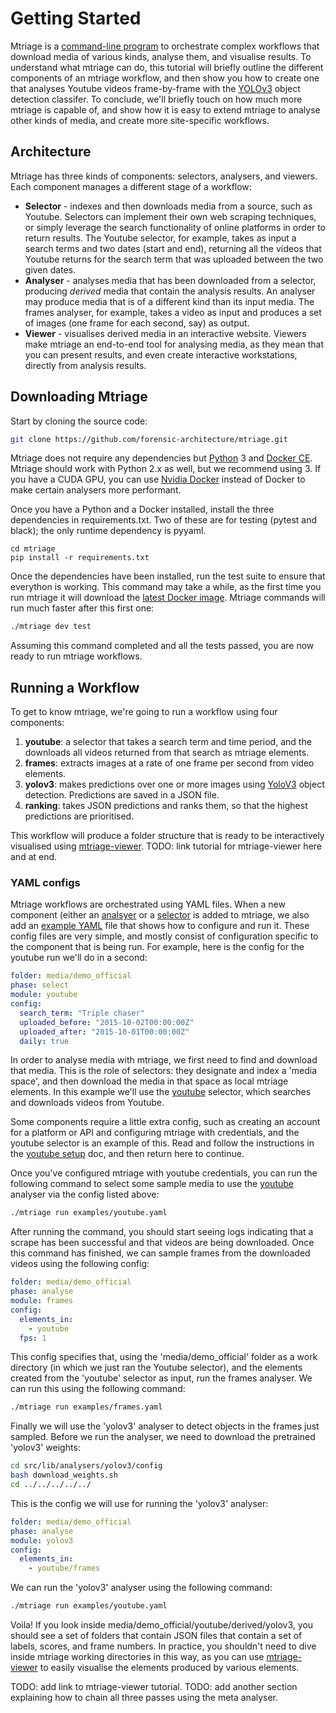 # Getting Started

Mtriage is a [command-line program](https://en.wikipedia.org/wiki/Command-line_interface) to orchestrate complex workflows that download media of various kinds, analyse them, and visualise results. To understand what mtriage can do, this tutorial will briefly outline the different components of an mtriage workflow, and then show you how to create one that analyses Youtube videos frame-by-frame with the [YOLOv3](https://towardsdatascience.com/review-yolov3-you-only-look-once-object-detection-eab75d7a1ba6) object detection classifer. To conclude, we'll briefly touch on how much more mtriage is capable of, and show how it is easy to extend mtriage to analyse other kinds of media, and create more site-specific workflows.

## Architecture
Mtriage has three kinds of components: selectors, analysers, and viewers. Each component manages a different stage of a workflow:
* **Selector** - indexes and then downloads media from a source, such as Youtube. Selectors can implement their own web scraping techniques, or simply leverage the search functionality of online platforms in order to return results. The Youtube selector, for example, takes as input a search terms and two dates (start and end), returning all the videos that Youtube returns for the search term that was uploaded between the two given dates.
* **Analyser** - analyses media that has been downloaded from a selector, producing *derived* media that contain the analysis results. An analyser may produce media that is of a different kind than its input media. The frames analyser, for example, takes a video as input and produces a set of images (one frame for each second, say) as output.
* **Viewer** - visualises derived media in an interactive website. Viewers make mtriage an end-to-end tool for analysing media, as they mean that you can present results, and even create interactive workstations, directly from analysis results.

## Downloading Mtriage
Start by cloning the source code:

```bash
git clone https://github.com/forensic-architecture/mtriage.git
```

Mtriage does not require any dependencies but [Python](https://www.python.org/) 3 and [Docker CE](https://docs.docker.com/install/). Mtriage should work with Python 2.x as well, but we recommend using 3. If you have a CUDA GPU, you can use [Nvidia Docker](https://github.com/NVIDIA/nvidia-docker) instead of Docker to make certain analysers more performant.

Once you have a Python and a Docker installed, install the three dependencies in requirements.txt. Two of these are for testing (pytest and black); the only runtime dependency is pyyaml. 
```
cd mtriage
pip install -r requirements.txt
```

Once the dependencies have been installed, run the test suite to ensure that everython is working. This command may take a while, as the first time you run mtriage it will download the [latest Docker image](https://cloud.docker.com/u/forensicarchitecture/repository/docker/forensicarchitecture/mtriage). Mtriage commands will run much faster after this first one:

```bash
./mtriage dev test
```

Assuming this command completed and all the tests passed, you are now ready to run mtriage workflows. 

## Running a Workflow
To get to know mtriage, we're going to run a workflow using four components:

1. **youtube**: a selector that takes a search term and time period, and the downloads all videos returned from that search as mtriage elements.
2. **frames**: extracts images at a rate of one frame per second from video elements. 
3. **yolov3**: makes predictions over one or more images using [YoloV3](https://pjreddie.com/darknet/yolo/) object detection. Predictions are saved in a JSON file.
4. **ranking**: takes JSON predictions and ranks them, so that the highest predictions are prioritised.

This workflow will produce a folder structure that is ready to be interactively visualised using [mtriage-viewer](https://github.com/forensic-architecture/mtriage-viewer/). TODO: link tutorial for mtriage-viewer here and at end.

### YAML configs 

Mtriage workflows are orchestrated using YAML files. When a new component (either an [analsyer](src/lib/analysers) or a [selector](src/lib/selectors) is added to mtriage, we also add an [example YAML](examples) file that shows how to configure and run it. These config files are very simple, and mostly consist of configuration specific to the component that is being run. For example, here is the config for the youtube run we'll do in a second:

```yaml
folder: media/demo_official
phase: select
module: youtube
config:
  search_term: "Triple chaser"
  uploaded_before: "2015-10-02T00:00:00Z"
  uploaded_after: "2015-10-01T00:00:00Z"
  daily: true
```


In order to analyse media with mtriage, we first need to find and download that media. This is the role of selectors: they designate and index a 'media space', and then download the media in that space as local mtriage elements. In this example we'll use the [youtube](src/lib/selectors/youtube) selector, which searches and downloads videos from Youtube.

Some components require a little extra config, such as creating an account for a platform or API and configuring mtriage with credentials, and the youtube selector is an example of this. Read and follow the instructions in the [youtube setup](docs/components/youtube.md) doc, and then return here to continue.

Once you've configured mtriage with youtube credentials, you can run the following command to select some sample media to use the [youtube](src/lib/selectors/youtube) analyser via the config listed above:

```bash
./mtriage run examples/youtube.yaml
```

After running the command, you should start seeing logs indicating that a scrape has been successful and that videos are being downloaded. Once this command has finished, we can sample frames from the downloaded videos using the following config:

```yaml
folder: media/demo_official
phase: analyse
module: frames
config:
  elements_in:
    - youtube
  fps: 1
```

This config specifies that, using the 'media/demo_official' folder as a work directory (in which we just ran the Youtube selector), and the elements created from the 'youtube' selector as input, run the frames analyser. We can run this using the following command:

```bash
./mtriage run examples/frames.yaml
```

Finally we will use the 'yolov3' analyser to detect objects in the frames just sampled. 
Before we run the analyser, we need to download the pretrained 'yolov3' weights:

```bash
cd src/lib/analysers/yolov3/config
bash download_weights.sh
cd ../../../../../
```

This is the config we will use for running the 'yolov3' analyser:

```yaml
folder: media/demo_official
phase: analyse
module: yolov3
config:
  elements_in:
    - youtube/frames
```

We can run the 'yolov3' analyser using the following command:

```bash
./mtriage run examples/youtube.yaml
```

Voila! If you look inside media/demo_official/youtube/derived/yolov3, you should see a set of folders that contain JSON files that contain a set of labels, scores, and frame numbers. In practice, you shouldn't need to dive inside mtriage working directories in this way, as you can use [mtriage-viewer](https://github.com/forensic-architecture/mtriage-viewer) to easily visualise the elements produced by various elements.

TODO: add link to mtriage-viewer tutorial.
TODO: add another section explaining how to chain all three passes using the meta analyser.
